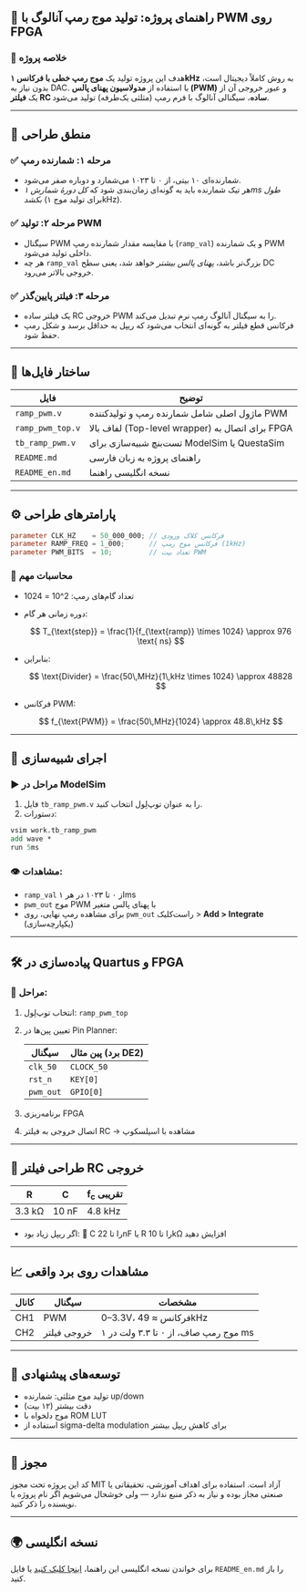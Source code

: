 

## 📄 راهنمای پروژه: تولید موج رمپ آنالوگ با PWM روی FPGA



### 🧠 خلاصه پروژه

هدف این پروژه تولید یک **موج رمپ خطی با فرکانس ۱kHz** به روش کاملاً دیجیتال است، بدون نیاز به DAC. با استفاده از **مدولاسیون پهنای پالس (PWM)** و عبور خروجی آن از یک **فیلتر RC ساده**، سیگنالی آنالوگ با فرم رمپ (مثلثی یک‌طرفه) تولید می‌شود.

---

## 🧩 منطق طراحی

### ✅ مرحله ۱: شمارنده رمپ

* شمارنده‌ای ۱۰ بیتی، از ۰ تا ۱۰۲۳ می‌شمارد و دوباره صفر می‌شود.
* هر تیک شمارنده باید به گونه‌ای زمان‌بندی شود که *کل دورهٔ شمارش ۱ms طول بکشد* (برای تولید موج ۱kHz).

### ✅ مرحله ۲: تولید PWM

* سیگنال PWM با مقایسه مقدار شمارنده رمپ (`ramp_val`) و یک شمارنده PWM داخلی تولید می‌شود.
* هر چه `ramp_val` بزرگ‌تر باشد، *پهنای پالس بیشتر* خواهد شد، یعنی سطح DC خروجی بالاتر می‌رود.

### ✅ مرحله ۳: فیلتر پایین‌گذر

* یک فیلتر ساده RC خروجی PWM را به سیگنال آنالوگ رمپ نرم تبدیل می‌کند.
* فرکانس قطع فیلتر به گونه‌ای انتخاب می‌شود که ریپل به حداقل برسد و شکل رمپ حفظ شود.

---

## 📂 ساختار فایل‌ها

| فایل             | توضیح                                            |
| ---------------- | ------------------------------------------------ |
| `ramp_pwm.v`     | ماژول اصلی شامل شمارنده رمپ و تولید‌کننده PWM    |
| `ramp_pwm_top.v` | لفاف بالا (Top-level wrapper) برای اتصال به FPGA |
| `tb_ramp_pwm.v`  | تست‌بنچ شبیه‌سازی برای ModelSim یا QuestaSim     |
| `README.md`      | راهنمای پروژه به زبان فارسی                      |
| `README_en.md`   | نسخه انگلیسی راهنما                              |

---

## ⚙️ پارامترهای طراحی

```verilog
parameter CLK_HZ    = 50_000_000; // فرکانس کلاک ورودی
parameter RAMP_FREQ = 1_000;      // فرکانس موج رمپ (1kHz)
parameter PWM_BITS  = 10;         // تعداد بیت PWM
```

### 🔸 محاسبات مهم

* تعداد گام‌های رمپ: 2^10 = 1024
* دوره زمانی هر گام:

  $$
  T_{\text{step}} = \frac{1}{f_{\text{ramp}} \times 1024} \approx 976 \text{ ns}
  $$
* بنابراین:

  $$
  \text{Divider} = \frac{50\,MHz}{1\,kHz \times 1024} \approx 48828
  $$
* فرکانس PWM:

  $$
  f_{\text{PWM}} = \frac{50\,MHz}{1024} \approx 48.8\,kHz
  $$

---

## 🧪 اجرای شبیه‌سازی

### ▶️ مراحل در ModelSim

1. فایل `tb_ramp_pwm.v` را به عنوان توپ‌لِول انتخاب کنید.
2. دستورات:

```tcl
vsim work.tb_ramp_pwm
add wave *
run 5ms
```

### 👁 مشاهدات:

* `ramp_val` از ۰ تا ۱۰۲۳ در هر ۱ms
* `pwm_out` موج PWM با پهنای پالس متغیر
* برای مشاهده رمپ نهایی، روی `pwm_out` راست‌کلیک > **Add > Integrate** (یکپارچه‌سازی)

---

## 🛠 پیاده‌سازی در Quartus و FPGA

### 🧩 مراحل:

1. انتخاب توپ‌لِول: `ramp_pwm_top`

2. تعیین پین‌ها در Pin Planner:

   | سیگنال    | پین مثال (برد DE2) |
   | --------- | ------------------ |
   | `clk_50`  | `CLOCK_50`         |
   | `rst_n`   | `KEY[0]`           |
   | `pwm_out` | `GPIO[0]`          |

3. برنامه‌ریزی FPGA

4. اتصال خروجی به فیلتر RC → مشاهده با اسیلسکوپ

---

## 🔌 طراحی فیلتر RC خروجی

| R      | C     | f<sub>c</sub> تقریبی |
| ------ | ----- | -------------------- |
| 3.3 kΩ | 10 nF | 4.8 kHz              |

* اگر ریپل زیاد بود:
  🔁 C را تا 22nF یا R را تا 10kΩ افزایش دهید

---

## 📈 مشاهدات روی برد واقعی

| کانال | سیگنال      | مشخصات                               |
| ----- | ----------- | ------------------------------------ |
| CH1   | PWM         | 0–3.3V، فرکانس ≈ 49kHz               |
| CH2   | خروجی فیلتر | موج رمپ صاف، از ۰ تا ۳.۳ ولت در ۱ ms |

---

## 🚀 توسعه‌های پیشنهادی

* تولید موج مثلثی: شمارنده up/down
* دقت بیشتر (۱۲ بیت)
* موج دلخواه با ROM LUT
* استفاده از sigma-delta modulation برای کاهش ریپل بیشتر

---

## 📃 مجوز

کد این پروژه تحت مجوز MIT آزاد است. استفاده برای اهداف آموزشی، تحقیقاتی یا صنعتی مجاز بوده و نیاز به ذکر منبع ندارد — ولی خوشحال می‌شویم اگر نام پروژه یا نویسنده را ذکر کنید.

---

## 🌍 نسخه انگلیسی

برای خواندن نسخه انگلیسی این راهنما، [اینجا کلیک کنید](README_en.md) یا فایل `README_en.md` را باز کنید.
